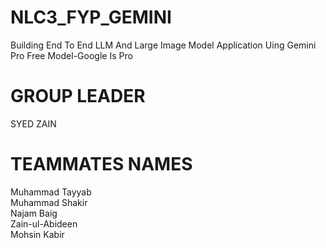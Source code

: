 # NLC3_FYP_GEMINI
Building End To End LLM And Large Image Model Application Uing Gemini Pro Free Model-Google Is Pro
# GROUP LEADER
SYED ZAIN
# TEAMMATES NAMES 
Muhammad Tayyab
<br>
Muhammad Shakir 
<br> 
Najam Baig
<br>
Zain-ul-Abideen 
<br>
Mohsin Kabir 
